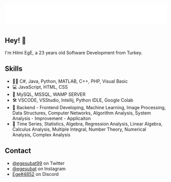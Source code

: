 <h1 align="center">
  <img src="https://raw.githubusercontent.com/Ege99/Ege99/master/name.svg" alt="Hilmi Ege SUBAT" />
</h1>

## Hey! 👋
I'm Hilmi EgE, a 23 years old Software Development from Turkey.

## Skills
- 👨‍💻 C#, Java, Python, MATLAB, C++,  PHP,  Visual Basic
- 💻 JavaScript, HTML, CSS
- 💽 MySQL, MSSQL, WAMP SERVER
- 🛠  VSCODE, VSStudio, Intellij, Python IDLE, Google Colab
- 🧱 Backend - Frontend Developing, Machine Learning, Image Processing, Data Structures, Computer Networks, Algorithm Analysis, System Analysis - Improvement - Applicaiton
- 🧮 Time Series, Statistics, Algebra, Regression Analysis, Linear Algebra, Calculus Analysis, Multiple Integral, Number Theory, Numerical Analysis, Complex Analysis

## Contact
- [@egesubat99](https://twitter.com/egesubat99) on Twitter
- [@egesubat](https://instagram.com/egesubat) on Instagram
- [Ege#4852](discordapp.com/users/Ege#4852) on Discord
